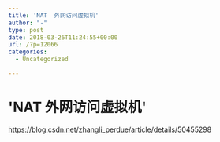 ```yaml
---
title: 'NAT  外网访问虚拟机'
author: "-"
type: post
date: 2018-03-26T11:24:55+00:00
url: /?p=12066
categories:
  - Uncategorized

---
```

# 'NAT  外网访问虚拟机'
https://blog.csdn.net/zhangli_perdue/article/details/50455298